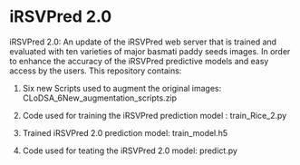 # iRSVPred 2.0
iRSVPred 2.0: An update of the iRSVPred web server that is trained and evaluated with ten varieties of major basmati paddy seeds images. In order to enhance the accuracy of the iRSVPred predictive models and easy access by the users.
This repository contains:

1. Six new Scripts used to augment the original images: CLoDSA_6New_augmentation_scripts.zip

2. Code used for training the iRSVPred prediction model : train_Rice_2.py

3. Trained iRSVPred 2.0 prediction model: train_model.h5
   
4. Code used for teating the iRSVPred 2.0 model: predict.py


